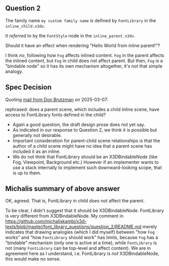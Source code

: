 ## Question 2

The family name `my custom family name` is defined
by `FontLibrary` in the `inline_child.x3dv`.

It *referred to* by the `FontStyle` node in the
`inline_parent.x3dv`.

Should it have an effect when rendering "Hello World from inline parent!"?

I think *no*, following how `Fog` affects inlined content. `Fog` in the parent affects the inlined content, but `Fog` in child does not affect parent. But then, `Fog` is a "bindable node" so it has its own mechanism altogether, it's not that simple analogy.

## Spec Decision

Quoting [mail from Don Brutzman](https://web3d.org/pipermail/x3d-public_web3d.org/2025-March/021370.html) on 2025-03-07:

rephrased: does a parent scene, which includes a child Inline scene, have access to FontLibrary fonts defined in the child?

- Again a good question, the draft design prose does not yet say.
- As indicated in our response to Question 2, we think it is possible but generally not desirable.
- Important consideration for parent-child scene relationships is that the author of a child scene might have no idea that a parent scene has included it as an inline.
- We do not think that FontLibrary should be an X3DBindableNode (like Fog, Viewpoint, Background etc.)  However if an implementer wants to use a stack internally to implement such downward-looking scope, that is up to them.

## Michalis summary of above answer

OK, agreed. That is, FontLibrary in child *does not* affect the parent.

To be clear, I didn't suggest that it should be X3DBindableNode. FontLibrary is very different from X3DBindableNode. My comment in https://github.com/michaliskambi/x3d-tests/blob/master/font_library_questions/question_2/README.md merely indicates that drawing analogies (which I did myself) between "how `Fog` works" and "how `FontLibrary` should work" has limits, because `Fog` has a "bindable" mechanism (only one is active at a time), while `FontLibrary` is not (many `FontLibrary` can be top-level and affect content). We are in agreement here as I understand, i.e. FontLibrary is *not* X3DBindableNode, this would make no sense.
